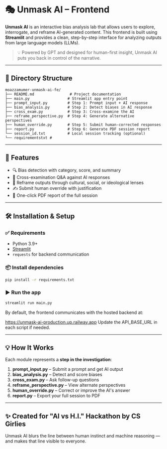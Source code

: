 # 🎭 Unmask AI – Frontend

**Unmask AI** is an interactive bias analysis lab that allows users to explore, interrogate, and reframe AI-generated content. This frontend is built using **Streamlit** and provides a clean, step-by-step interface for analyzing outputs from large language models (LLMs).

> 💡 Powered by GPT and designed for human-first insight, Unmask AI puts you back in control of the narrative.

---

## 📁 Directory Structure

```plaintext
moazzamumer-unmask-ai-fe/
├── README.md                # Project documentation
├── main.py                 # Streamlit app entry point
├── prompt_input.py         # Step 1: Prompt input + AI response
├── bias_analysis.py        # Step 2: Detect biases in AI response
├── cross_exam.py           # Step 3: Cross-examine the AI
├── reframe_perspective.py  # Step 4: Generate alternative perspectives
├── human_override.py       # Step 5: Submit human-corrected responses
├── report.py               # Step 6: Generate PDF session report
└── session_id.txt          # Local session tracking (optional)
└── requirementstxt # 
```
---

## 🚀 Features

- 🔍 Bias detection with category, score, and summary
- 💬 Cross-examination Q&A against AI responses
- 🔁 Reframe outputs through cultural, social, or ideological lenses
- ✍️ Submit human override with justification
- 📄 One-click PDF report of the full session

---

## 🛠️ Installation & Setup

### ✅ Requirements

- Python 3.9+
- [Streamlit](https://streamlit.io)
- `requests` for backend communication

### 📦 Install dependencies

```bash
pip install -r requirements.txt
```

### ▶️ Run the app

```bash
streamlit run main.py
```
By default, the frontend communicates with the hosted backend at:


https://unmask-ai-production.up.railway.app
Update the API_BASE_URL in each script if needed.

---

## 💡 How It Works

Each module represents a **step in the investigation**:

1. **prompt_input.py** – Submit a prompt and get AI output  
2. **bias_analysis.py** – Detect and score biases  
3. **cross_exam.py** – Ask follow-up questions  
4. **reframe_perspective.py** – View alternate perspectives  
5. **human_override.py** – Correct or improve the AI's answer  
6. **report.py** – Export your full session to PDF  

---

## ✨ Created for "AI vs H.I." Hackathon by CS Girlies
Unmask AI blurs the line between human instinct and machine reasoning — and makes that line visible to everyone.
